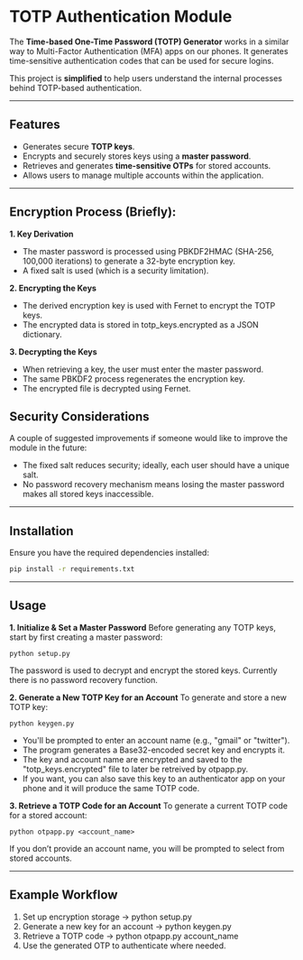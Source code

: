 # TOTP Authentication Module

The **Time-based One-Time Password (TOTP) Generator** works in a similar way to Multi-Factor Authentication (MFA) apps on our phones. It generates time-sensitive authentication codes that can be used for secure logins.  

This project is **simplified** to help users understand the internal processes behind TOTP-based authentication. 
 

---

## Features
* Generates secure **TOTP keys**.
* Encrypts and securely stores keys using a **master password**.
* Retrieves and generates **time-sensitive OTPs** for stored accounts.
* Allows users to manage multiple accounts within the application.

---

## Encryption Process (Briefly):
**1. Key Derivation**

* The master password is processed using PBKDF2HMAC (SHA-256, 100,000 iterations) to generate a 32-byte encryption key.
* A fixed salt is used (which is a security limitation).

**2. Encrypting the Keys**

* The derived encryption key is used with Fernet to encrypt the TOTP keys.
* The encrypted data is stored in totp_keys.encrypted as a JSON dictionary.

**3. Decrypting the Keys**

* When retrieving a key, the user must enter the master password.
* The same PBKDF2 process regenerates the encryption key.
* The encrypted file is decrypted using Fernet.

## Security Considerations

A couple of suggested improvements if someone would like to improve the module in the future:
* The fixed salt reduces security; ideally, each user should have a unique salt.
* No password recovery mechanism means losing the master password makes all stored keys inaccessible.

---

## Installation
Ensure you have the required dependencies installed:
```sh
pip install -r requirements.txt
```

---

## Usage
**1. Initialize & Set a Master Password**
Before generating any TOTP keys, start by first creating a master password:
```
python setup.py
```
The password is used to decrypt and encrypt the stored keys. Currently there is no password recovery function.

**2. Generate a New TOTP Key for an Account**
To generate and store a new TOTP key:
```
python keygen.py
```
* You'll be prompted to enter an account name (e.g., "gmail" or "twitter").
* The program generates a Base32-encoded secret key and encrypts it.
* The key and account name are encrypted and saved to the "totp_keys.encrypted" file to later be retreived by otpapp.py.
* If you want, you can also save this key to an authenticator app on your phone and it will produce the same TOTP code.

**3. Retrieve a TOTP Code for an Account**
To generate a current TOTP code for a stored account:
```
python otpapp.py <account_name>
```
If you don’t provide an account name, you will be prompted to select from stored accounts.

---

## Example Workflow
1. Set up encryption storage → python setup.py
2. Generate a new key for an account → python keygen.py
3. Retrieve a TOTP code → python otpapp.py account_name
4. Use the generated OTP to authenticate where needed.
